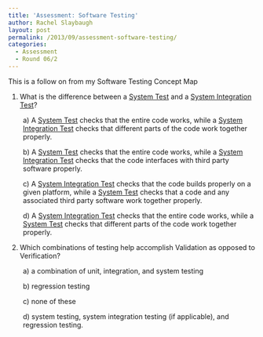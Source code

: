 ```yaml
---
title: 'Assessment: Software Testing'
author: Rachel Slaybaugh
layout: post
permalink: /2013/09/assessment-software-testing/
categories:
  - Assessment
  - Round 06/2
---
```

This is a follow on from my Software Testing Concept Map

1) What is the difference between a <span style="text-decoration: underline;">System Test</span> and a <span style="text-decoration: underline;">System Integration Test</span>?

<p style="padding-left: 30px;">
  a) A <span style="text-decoration: underline;">System Test</span> checks that the entire code works, while a <span style="text-decoration: underline;">System Integration Test</span> checks that different parts of the code work together properly.
</p>

<p style="padding-left: 30px;">
  b) A <span style="text-decoration: underline;">System Test</span> checks that the entire code works, while a <span style="text-decoration: underline;">System Integration Test</span> checks that the code interfaces with third party software properly.
</p>

<p style="padding-left: 30px;">
  c) A <span style="text-decoration: underline;">System Integration Test</span> checks that the code builds properly on a given platform, while a <span style="text-decoration: underline;">System Test</span> checks that a code and any associated third party software work together properly.
</p>

<p style="padding-left: 30px;">
  d) A <span style="text-decoration: underline;">System Integration Test</span> checks that the entire code works, while a <span style="text-decoration: underline;">System Test</span> checks that different parts of the code work together properly.
</p>

2) Which combinations of testing help accomplish Validation as opposed to Verification?

<p style="padding-left: 30px;">
  a) a combination of unit, integration, and system testing
</p>

<p style="padding-left: 30px;">
  b) regression testing
</p>

<p style="padding-left: 30px;">
  c) none of these
</p>

<p style="padding-left: 30px;">
  d) system testing, system integration testing (if applicable), and regression testing.
</p>